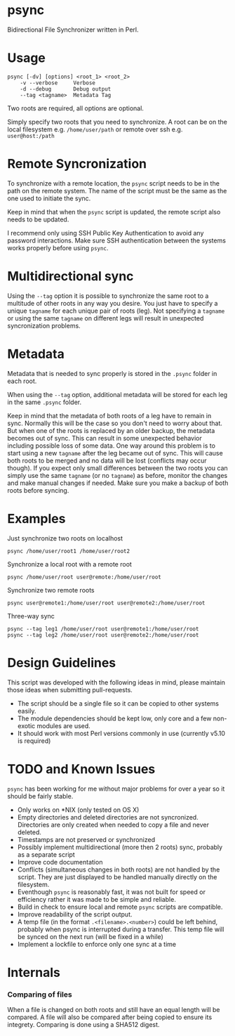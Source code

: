 psync
=====

Bidirectional File Synchronizer written in Perl.


Usage
=====

```
psync [-dv] [options] <root_1> <root_2>
    -v --verbose     Verbose
    -d --debug       Debug output
    --tag <tagname>  Metadata Tag
```

Two roots are required, all options are optional.

Simply specify two roots that you need to synchronize. A root can be
on the local filesystem e.g. `/home/user/path` or remote over ssh e.g. `user@host:/path`


Remote Syncronization
=====================
To synchronize with a remote location, the `psync` script needs to be in the path 
on the remote system. The name of the script must be the same as the one used to initiate the 
sync.

Keep in mind that when the `psync` script is updated, the remote script also needs to be updated.

I recommend only using SSH Public Key Authentication to
avoid any password interactions. Make sure SSH authentication between the systems works
properly before using `psync`.


Multidirectional sync
======================
Using the `--tag` option it is possible to synchronize the same root to a multitude of other roots
in any way you desire. You just have to specify a unique `tagname` for each unique
pair of roots (leg). Not specifying a `tagname` or using the same `tagname` on different legs 
will result in unexpected syncronization problems.


Metadata
========
Metadata that is needed to sync properly is stored in the `.psync` folder in each
root. 

When using the `--tag` option, additional metadata will be stored for each leg
in the same `.psync` folder.

Keep in mind that the metadata of both roots of a leg have to remain in sync. Normally this
will be the case so you don't need to worry about that. But when one of the roots is replaced
by an older backup, the metadata becomes out of sync. This can result in some
unexpected behavior including possible loss of some data. One way around this problem
is to start using a new `tagname` after the leg became out of sync.
This will cause both roots to be merged and no data will be lost (conflicts may occur though).
If you expect only small differences between the two roots you can simply use the same `tagname`
(or no `tagname`) as before, monitor the changes and make manual changes if needed. Make sure
you make a backup of both roots before syncing.


Examples
========
Just synchronize two roots on localhost

    psync /home/user/root1 /home/user/root2

Synchronize a local root with a remote root

    psync /home/user/root user@remote:/home/user/root

Synchronize two remote roots

    psync user@remote1:/home/user/root user@remote2:/home/user/root

Three-way sync

    psync --tag leg1 /home/user/root user@remote1:/home/user/root
    psync --tag leg2 /home/user/root user@remote2:/home/user/root


Design Guidelines
=================
This script was developed with the following ideas in mind, please maintain those ideas
when submitting pull-requests.

* The script should be a single file so it can be copied to other systems easily.
* The module dependencies should be kept low, only core and a few non-exotic modules are used.
* It should work with most Perl versions commonly in use (currently v5.10 is required)


TODO and Known Issues
=====================
`psync` has been working for me without major problems for over a year so it should be fairly stable.

* Only works on *NIX (only tested on OS X)
* Empty directories and deleted directories are not syncronized. Directories are only created when needed to copy a file and never deleted.
* Timestamps are not preserved or synchronized
* Possibly implement multidirectional (more then 2 roots) sync, probably as a separate script
* Improve code documentation
* Conflicts (simultaneous changes in both roots) are not handled by the script. They are just displayed to be handled manually directly on the filesystem.
* Eventhough `psync` is reasonably fast, it was not built for speed or efficiency rather it was made to be simple and reliable.
* Build in check to ensure local and remote `psync` scripts are compatible.
* Improve readability of the script output.
* A temp file (in the format `.<filename>.<number>`) could be left behind, probably when psync is interrupted during a transfer. This temp file will be synced on the next run (will be fixed in a while)
* Implement a lockfile to enforce only one sync at a time


Internals
=========

### Comparing of files
When a file is changed on both roots and still have an equal length will be compared. A file will also be compared after being copied to ensure its integrety. Comparing is done using a SHA512 digest.

